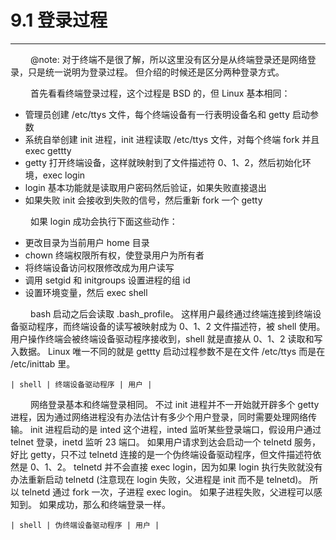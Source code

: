 # 9.1 登录过程
***

&emsp;&emsp;
@note: 对于终端不是很了解，所以这里没有区分是从终端登录还是网络登录，只是统一说明为登录过程。
但介绍的时候还是区分两种登录方式。

&emsp;&emsp;
首先看看终端登录过程，这个过程是 BSD 的，但 Linux 基本相同：

+ 管理员创建 /etc/ttys 文件，每个终端设备有一行表明设备名和 getty 启动参数
+ 系统自举创建 init 进程，init 进程读取 /etc/ttys 文件，对每个终端 fork 并且 exec gettty
+ getty 打开终端设备，这样就映射到了文件描述符 0、1、2，然后初始化环境，exec login
+ login 基本功能就是读取用户密码然后验证，如果失败直接退出
+ 如果失败 init 会接收到失败的信号，然后重新 fork 一个 getty

&emsp;&emsp;
如果 login 成功会执行下面这些动作：

+ 更改目录为当前用户 home 目录
+ chown 终端权限所有权，使登录用户为所有者
+ 将终端设备访问权限修改成为用户读写
+ 调用 setgid 和 initgroups 设置进程的组 id
+ 设置环境变量，然后 exec shell

&emsp;&emsp;
bash 启动之后会读取 .bash_profile。
这样用户最终通过终端连接到终端设备驱动程序，而终端设备的读写被映射成为 0、1、2 文件描述符，被 shell 使用。
用户操作终端会被终端设备驱动程序接收到，shell 就是直接从 0、1、2 读取和写入数据。
Linux 唯一不同的就是 gettty 启动过程参数不是在文件 /etc/ttys 而是在 /etc/inittab 里。

    | shell | 终端设备驱动程序 | 用户 |

&emsp;&emsp;
网络登录基本和终端登录相同。
不过 init 进程并不一开始就开辟多个 getty 进程，因为通过网络进程没有办法估计有多少个用户登录，同时需要处理网络传输。
init 进程启动的是 inted 这个进程，inted 监听某些登录端口，假设用户通过 telnet 登录，inetd 监听 23 端口。
如果用户请求到达会启动一个 telnetd 服务，好比 getty，只不过 telnetd 连接的是一个伪终端设备驱动程序，但文件描述符依然是 0、1、2。
telnetd 并不会直接 exec login，因为如果 login 执行失败就没有办法重新启动 telnetd (注意现在 login 失败，父进程是 init 而不是 telnetd)。
所以 telnetd 通过 fork 一次，子进程 exec login。
如果子进程失败，父进程可以感知到。
如果成功，那么和终端登录一样。

    | shell | 伪终端设备驱动程序 | 用户 |
